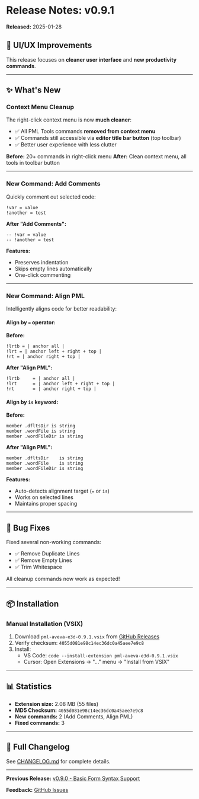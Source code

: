 # Release Notes: v0.9.1

**Released:** 2025-01-28

## 🎨 UI/UX Improvements

This release focuses on **cleaner user interface** and **new productivity commands**.

---

## ✨ What's New

### Context Menu Cleanup

The right-click context menu is now **much cleaner**:
- ✅ All PML Tools commands **removed from context menu**
- ✅ Commands still accessible via **editor title bar button** (top toolbar)
- ✅ Better user experience with less clutter

**Before:** 20+ commands in right-click menu
**After:** Clean context menu, all tools in toolbar button

---

### New Command: Add Comments

Quickly comment out selected code:

```pml
!var = value
!another = test
```

**After "Add Comments":**
```pml
-- !var = value
-- !another = test
```

**Features:**
- Preserves indentation
- Skips empty lines automatically
- One-click commenting

---

### New Command: Align PML

Intelligently aligns code for better readability:

#### Align by `=` operator:

**Before:**
```pml
!lrtb = | anchor all |
!lrt = | anchor left + right + top |
!rt = | anchor right + top |
```

**After "Align PML":**
```pml
!lrtb     = | anchor all |
!lrt      = | anchor left + right + top |
!rt       = | anchor right + top |
```

#### Align by `is` keyword:

**Before:**
```pml
member .dfltsDir is string
member .wordFile is string
member .wordFileDir is string
```

**After "Align PML":**
```pml
member .dfltsDir    is string
member .wordFile    is string
member .wordFileDir is string
```

**Features:**
- Auto-detects alignment target (`=` or `is`)
- Works on selected lines
- Maintains proper spacing

---

## 🐛 Bug Fixes

Fixed several non-working commands:
- ✅ Remove Duplicate Lines
- ✅ Remove Empty Lines
- ✅ Trim Whitespace

All cleanup commands now work as expected!

---

## 📦 Installation

### Manual Installation (VSIX)

1. Download `pml-aveva-e3d-0.9.1.vsix` from [GitHub Releases](https://github.com/mikhalchankasm/vscode-pml-aveva-e3d/releases/tag/v0.9.1)
2. Verify checksum: `4055d081e98c14ec36dc0a45aee7e9c8`
3. Install:
   - VS Code: `code --install-extension pml-aveva-e3d-0.9.1.vsix`
   - Cursor: Open Extensions → "..." menu → "Install from VSIX"

---

## 📊 Statistics

- **Extension size:** 2.08 MB (55 files)
- **MD5 Checksum:** `4055d081e98c14ec36dc0a45aee7e9c8`
- **New commands:** 2 (Add Comments, Align PML)
- **Fixed commands:** 3

---

## 📝 Full Changelog

See [CHANGELOG.md](./CHANGELOG.md) for complete details.

---

**Previous Release:** [v0.9.0 - Basic Form Syntax Support](https://github.com/mikhalchankasm/vscode-pml-aveva-e3d/releases/tag/v0.9.0)

**Feedback:** [GitHub Issues](https://github.com/mikhalchankasm/vscode-pml-aveva-e3d/issues)
